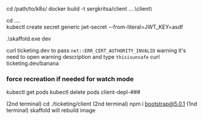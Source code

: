 cd /path/to/k8s/
docker build -t sergkritsa/client ..\..\client\

cd ..\..\
kubectl create secret generic jwt-secret --from-literal=JWT_KEY=asdf

.\skaffold.exe dev

curl ticketing.dev
to pass `net::ERR_CERT_AUTHORITY_INVALID` warning it's need to open warning description and type `thisisunsafe`
curl ticketing.dev/banana

### force recreation if needed for watch mode
kubectl get pods
kubectl delete pods client-depl-###

(2nd terminal) cd ./ticketing/client
(2nd terminal) npm i bootstrap@5.0.1
(1nd terminal) skaffold will rebuild image